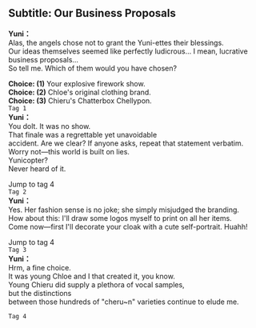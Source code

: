 # 

  
## Subtitle: Our Business Proposals
  
**Yuni：**  
Alas, the angels chose not to grant the Yuni-ettes their blessings.  
Our ideas themselves seemed like perfectly ludicrous... I mean, lucrative  
business proposals...  
 So tell me. Which of them would you have chosen?  
  
**Choice: (1)**  Your explosive firework show.  
**Choice: (2)**  Chloe's original clothing brand.  
**Choice: (3)**  Chieru's Chatterbox Chellypon.  
`Tag 1`  
**Yuni：**  
You dolt. It was no show.  
 That finale was a regrettable yet unavoidable  
accident. Are we clear? If anyone asks, repeat that statement verbatim.  
Worry not—this world is built on lies.  
 Yunicopter?  
 Never heard of it.  
  
Jump to tag 4  
`Tag 2`  
**Yuni：**  
Yes. Her fashion sense is no joke; she simply misjudged the branding.  
How about this: I'll draw some logos myself to print on all her items.  
Come now—first I'll decorate your cloak with a cute self-portrait. Huahh!  
  
Jump to tag 4  
`Tag 3`  
**Yuni：**  
Hrm, a fine choice.  
 It was young Chloe and I that created it, you know.  
Young Chieru did supply a plethora of vocal samples,  
 but the distinctions  
between those hundreds of \"cheru~n\" varieties continue to elude me.  
  
`Tag 4`  
